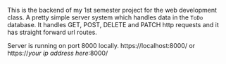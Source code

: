 This is the backend of my 1st semester project for the web development class. A pretty simple server system which handles data in the `ToDo` database. 
It handles GET, POST, DELETE and PATCH http requests and it has straight forward url routes.

Server is running on port 8000 locally. https://localhost:8000/ or https://*your ip address here*:8000/
